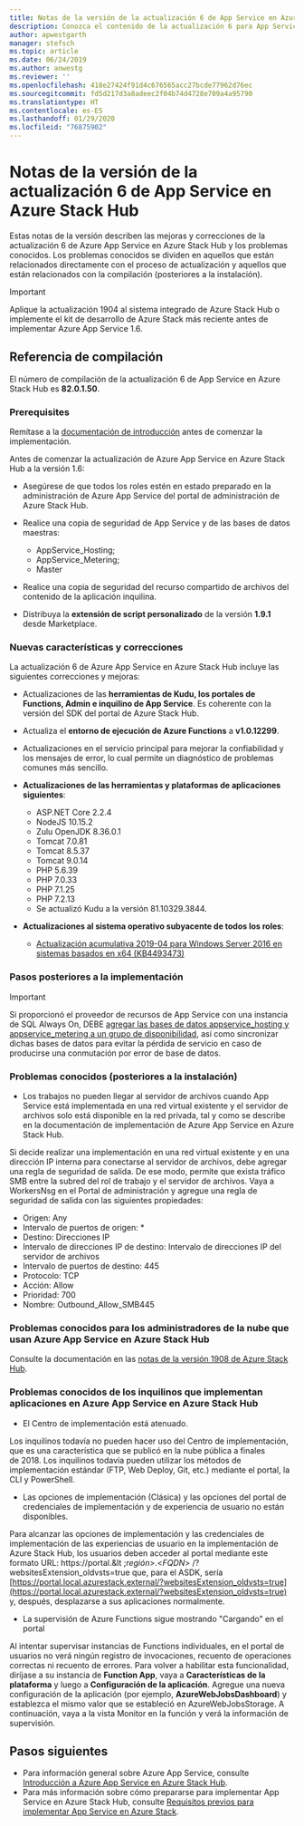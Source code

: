 ```yaml
---
title: Notas de la versión de la actualización 6 de App Service en Azure Stack Hub
description: Conozca el contenido de la actualización 6 para App Service en Azure Stack Hub, los problemas conocidos y la ubicación donde debe descargarse.
author: apwestgarth
manager: stefsch
ms.topic: article
ms.date: 06/24/2019
ms.author: anwestg
ms.reviewer: ''
ms.openlocfilehash: 418e27424f91d4c676565acc27bcde77962d76ec
ms.sourcegitcommit: fd5d217d3a8adeec2f04b74d4728e709a4a95790
ms.translationtype: HT
ms.contentlocale: es-ES
ms.lasthandoff: 01/29/2020
ms.locfileid: "76875902"
---
```

# <a name="app-service-on-azure-stack-hub-update-6-release-notes"></a>Notas de la versión de la actualización 6 de App Service en Azure Stack Hub

Estas notas de la versión describen las mejoras y correcciones de la actualización 6 de Azure App Service en Azure Stack Hub y los problemas conocidos. Los problemas conocidos se dividen en aquellos que están relacionados directamente con el proceso de actualización y aquellos que están relacionados con la compilación (posteriores a la instalación).

> [!IMPORTANT]
> Aplique la actualización 1904 al sistema integrado de Azure Stack Hub o implemente el kit de desarrollo de Azure Stack más reciente antes de implementar Azure App Service 1.6.


## <a name="build-reference"></a>Referencia de compilación

El número de compilación de la actualización 6 de App Service en Azure Stack Hub es **82.0.1.50**.

### <a name="prerequisites"></a>Prerequisites

Remítase a la [documentación de introducción](azure-stack-app-service-before-you-get-started.md) antes de comenzar la implementación.

Antes de comenzar la actualización de Azure App Service en Azure Stack Hub a la versión 1.6:

- Asegúrese de que todos los roles estén en estado preparado en la administración de Azure App Service del portal de administración de Azure Stack Hub.

- Realice una copia de seguridad de App Service y de las bases de datos maestras:
  - AppService_Hosting;
  - AppService_Metering;
  - Master

- Realice una copia de seguridad del recurso compartido de archivos del contenido de la aplicación inquilina.

- Distribuya la **extensión de script personalizado** de la versión **1.9.1** desde Marketplace.

### <a name="new-features-and-fixes"></a>Nuevas características y correcciones

La actualización 6 de Azure App Service en Azure Stack Hub incluye las siguientes correcciones y mejoras:

- Actualizaciones de las **herramientas de Kudu, los portales de Functions, Admin e inquilino de App Service**. Es coherente con la versión del SDK del portal de Azure Stack Hub.

- Actualiza el **entorno de ejecución de Azure Functions** a **v1.0.12299**.

- Actualizaciones en el servicio principal para mejorar la confiabilidad y los mensajes de error, lo cual permite un diagnóstico de problemas comunes más sencillo.

- **Actualizaciones de las herramientas y plataformas de aplicaciones siguientes**:
  - ASP.NET Core 2.2.4
  - NodeJS 10.15.2
  - Zulu OpenJDK 8.36.0.1
  - Tomcat 7.0.81
  - Tomcat 8.5.37
  - Tomcat 9.0.14
  - PHP 5.6.39
  - PHP 7.0.33
  - PHP 7.1.25
  - PHP 7.2.13
  - Se actualizó Kudu a la versión 81.10329.3844.

- **Actualizaciones al sistema operativo subyacente de todos los roles**:
  - [Actualización acumulativa 2019-04 para Windows Server 2016 en sistemas basados en x64 (KB4493473)](https://support.microsoft.com/help/4493473/windows-10-update-kb4493473)

### <a name="post-deployment-steps"></a>Pasos posteriores a la implementación

> [!IMPORTANT]
> Si proporcionó el proveedor de recursos de App Service con una instancia de SQL Always On, DEBE [agregar las bases de datos appservice_hosting y appservice_metering a un grupo de disponibilidad](https://docs.microsoft.com/sql/database-engine/availability-groups/windows/availability-group-add-a-database), así como sincronizar dichas bases de datos para evitar la pérdida de servicio en caso de producirse una conmutación por error de base de datos.

### <a name="known-issues-post-installation"></a>Problemas conocidos (posteriores a la instalación)

- Los trabajos no pueden llegar al servidor de archivos cuando App Service está implementada en una red virtual existente y el servidor de archivos solo está disponible en la red privada, tal y como se describe en la documentación de implementación de Azure App Service en Azure Stack Hub.

Si decide realizar una implementación en una red virtual existente y en una dirección IP interna para conectarse al servidor de archivos, debe agregar una regla de seguridad de salida. De ese modo, permite que exista tráfico SMB entre la subred del rol de trabajo y el servidor de archivos. Vaya a WorkersNsg en el Portal de administración y agregue una regla de seguridad de salida con las siguientes propiedades:
 * Origen: Any
 * Intervalo de puertos de origen: *
 * Destino: Direcciones IP
 * Intervalo de direcciones IP de destino: Intervalo de direcciones IP del servidor de archivos
 * Intervalo de puertos de destino: 445
 * Protocolo: TCP
 * Acción: Allow
 * Prioridad: 700
 * Nombre: Outbound_Allow_SMB445

### <a name="known-issues-for-cloud-admins-operating-azure-app-service-on-azure-stack-hub"></a>Problemas conocidos para los administradores de la nube que usan Azure App Service en Azure Stack Hub

Consulte la documentación en las [notas de la versión 1908 de Azure Stack Hub](/azure-stack/operator/release-notes?view=azs-1908).

### <a name="known-issues-for-tenants-deploying-applications-on-azure-app-service-on-azure-stack-hub"></a>Problemas conocidos de los inquilinos que implementan aplicaciones en Azure App Service en Azure Stack Hub

- El Centro de implementación está atenuado.

Los inquilinos todavía no pueden hacer uso del Centro de implementación, que es una característica que se publicó en la nube pública a finales de 2018.  Los inquilinos todavía pueden utilizar los métodos de implementación estándar (FTP, Web Deploy, Git, etc.) mediante el portal, la CLI y PowerShell.

- Las opciones de implementación (Clásica) y las opciones del portal de credenciales de implementación y de experiencia de usuario no están disponibles.

Para alcanzar las opciones de implementación y las credenciales de implementación de las experiencias de usuario en la implementación de Azure Stack Hub, los usuarios deben acceder al portal mediante este formato URL: https://portal.&lt ;*región*&gt;.&lt;*FQDN*&gt; /?websitesExtension_oldvsts=true que, para el ASDK, sería [https://portal.local.azurestack.external/?websitesExtension_oldvsts=true](https://portal.local.azurestack.external/?websitesExtension_oldvsts=true) y, después, desplazarse a sus aplicaciones normalmente.

- La supervisión de Azure Functions sigue mostrando "Cargando" en el portal

Al intentar supervisar instancias de Functions individuales, en el portal de usuarios no verá ningún registro de invocaciones, recuento de operaciones correctas ni recuento de errores.  Para volver a habilitar esta funcionalidad, diríjase a su instancia de **Function App**, vaya a **Características de la plataforma** y luego a **Configuración de la aplicación**.  Agregue una nueva configuración de la aplicación (por ejemplo, **AzureWebJobsDashboard**) y establezca el mismo valor que se estableció en AzureWebJobsStorage.  A continuación, vaya a la vista Monitor en la función y verá la información de supervisión.

## <a name="next-steps"></a>Pasos siguientes

- Para información general sobre Azure App Service, consulte [Introducción a Azure App Service en Azure Stack Hub](azure-stack-app-service-overview.md).
- Para más información sobre cómo prepararse para implementar App Service en Azure Stack Hub, consulte [Requisitos previos para implementar App Service en Azure Stack](azure-stack-app-service-before-you-get-started.md).
